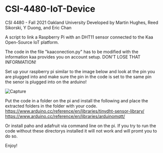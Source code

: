 # CSI-4480-IoT-Device
CSI 4480 - Fall 2021 Oakland University
Developed by Martin Hughes, Reed Sikorski, Y Duong, and Eric Chan

A script to link a Raspberry Pi with an DHT11 sensor connected to the Kaa Open-Source IoT platform.

The code in the file "kaaconection.py" has to be modified with the information kaa provides you on account setup. DON'T LOSE THAT INFORMATION!

Set up your raspberry pi similar to the image below and look at the pin you are plugged into and make sure the pin in the code is set to the same pin the senor is plugged into on the arduino!

![Capture](https://user-images.githubusercontent.com/60445081/144125723-61af448d-efb9-4274-8f15-ed3a1010cd87.PNG)

Put the code in a folder on the pi and install the following and place the extracted folders in the folder with your code. 
https://www.arduino.cc/reference/en/libraries/tinydht-sensor-library/
https://www.arduino.cc/reference/en/libraries/arduinomqtt/

Or install paho and adafruit via command line on the pi. If you try to run the code without these directorys installed it will not work and will promt you to do so.

Enjoy!
